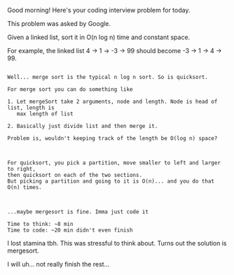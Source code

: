 Good morning! Here's your coding interview problem for today.

This problem was asked by Google.

Given a linked list, sort it in O(n log n) time and constant space.

For example, the linked list 4 -> 1 -> -3 -> 99 should become -3 -> 1 -> 4 -> 99.

~~~~~~~~~~~~~~~~~~~~~~~~~~~~~~~~~~~~~~~~~~`

Well... merge sort is the typical n log n sort. So is quicksort.

For merge sort you can do something like

1. Let mergeSort take 2 arguments, node and length. Node is head of list, length is
   max length of list

2. Basically just divide list and then merge it.

Problem is, wouldn't keeping track of the length be O(log n) space?



For quicksort, you pick a partition, move smaller to left and larger to right,
then quicksort on each of the two sections.
But picking a partition and going to it is O(n)... and you do that O(n) times.



...maybe mergesort is fine. Imma just code it

Time to think: ~8 min
Time to code: ~20 min didn't even finish

~~~~~~~~~~~~~~~~~~~~~~~~~~~~~~~~~~~~~~~~~~~~~

I lost stamina tbh. This was stressful to think about.
Turns out the solution is mergesort.

I will uh... not really finish the rest...